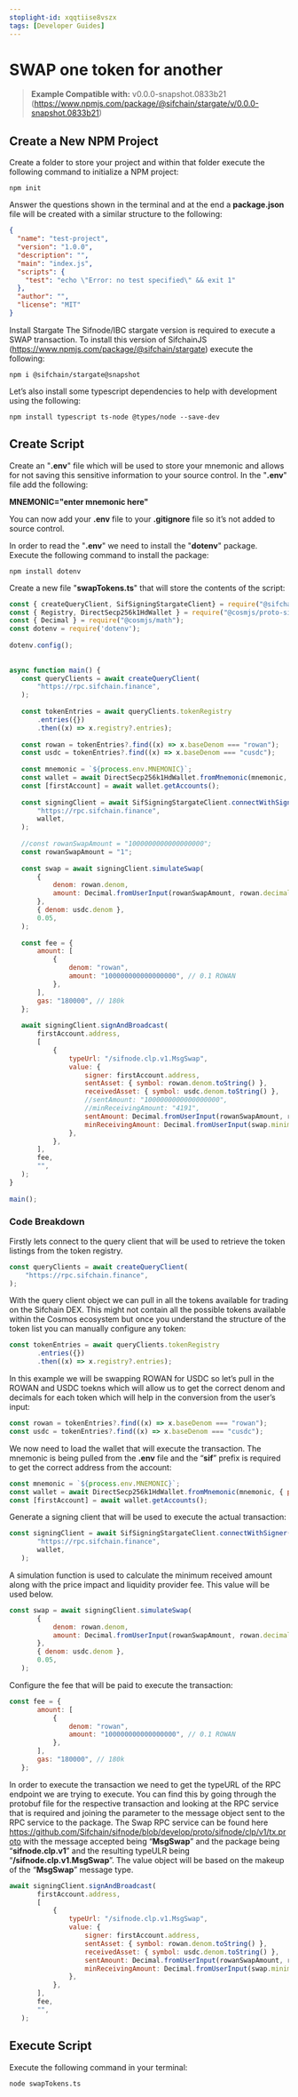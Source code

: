 ```yaml
---
stoplight-id: xqqtiise8vszx
tags: [Developer Guides]
---
```


# SWAP one token for another

> **Example Compatible with:** v0.0.0-snapshot.0833b21 (https://www.npmjs.com/package/@sifchain/stargate/v/0.0.0-snapshot.0833b21)

## Create a New NPM Project
Create a folder to store your project and within that folder execute the following command to initialize a NPM project:

`npm init`

Answer the questions shown in the terminal and at the end a **package.json** file will be created with a similar structure to the following:

```json
{
  "name": "test-project",
  "version": "1.0.0",
  "description": "",
  "main": "index.js",
  "scripts": {
    "test": "echo \"Error: no test specified\" && exit 1"
  },
  "author": "",
  "license": "MIT"
}
```

Install Stargate
The Sifnode/IBC stargate version is required to execute a SWAP transaction. To install this version of SifchainJS (https://www.npmjs.com/package/@sifchain/stargate) execute the following:

`npm i @sifchain/stargate@snapshot`

Let’s also install some typescript dependencies to help with development using the following:

`npm install typescript ts-node @types/node --save-dev`


## Create Script
Create an "**.env**" file which will be used to store your mnemonic and allows for not saving this sensitive information to your source control. In the "**.env**" file add the following:

**MNEMONIC="enter mnemonic here"**

You can now add your **.env** file to your **.gitignore** file so it’s not added to source control.

In order to read the "**.env**" we need to install the "**dotenv**" package. Execute the following command to install the package:

`npm install dotenv`

Create a new file "**swapTokens.ts**" that will store the contents of the script:


```js
const { createQueryClient, SifSigningStargateClient} = require("@sifchain/stargate");
const { Registry, DirectSecp256k1HdWallet } = require("@cosmjs/proto-signing");
const { Decimal } = require("@cosmjs/math");
const dotenv = require('dotenv');
 
dotenv.config();
 
 
async function main() {
   const queryClients = await createQueryClient(
       "https://rpc.sifchain.finance",
   );
 
   const tokenEntries = await queryClients.tokenRegistry
       .entries({})
       .then((x) => x.registry?.entries);
 
   const rowan = tokenEntries?.find((x) => x.baseDenom === "rowan");
   const usdc = tokenEntries?.find((x) => x.baseDenom === "cusdc");
 
   const mnemonic = `${process.env.MNEMONIC}`;
   const wallet = await DirectSecp256k1HdWallet.fromMnemonic(mnemonic, { prefix: "sif" });
   const [firstAccount] = await wallet.getAccounts();
 
   const signingClient = await SifSigningStargateClient.connectWithSigner(
       "https://rpc.sifchain.finance",
       wallet,
   );
 
   //const rowanSwapAmount = "1000000000000000000";
   const rowanSwapAmount = "1";
 
   const swap = await signingClient.simulateSwap(
       {
           denom: rowan.denom,
           amount: Decimal.fromUserInput(rowanSwapAmount, rowan.decimals.toNumber()).atomics,
       },
       { denom: usdc.denom },
       0.05,
   );
 
   const fee = {
       amount: [
           {
               denom: "rowan",
               amount: "100000000000000000", // 0.1 ROWAN
           },
       ],
       gas: "180000", // 180k
   };
 
   await signingClient.signAndBroadcast(
       firstAccount.address,
       [
           {
               typeUrl: "/sifnode.clp.v1.MsgSwap",
               value: {
                   signer: firstAccount.address,
                   sentAsset: { symbol: rowan.denom.toString() },
                   receivedAsset: { symbol: usdc.denom.toString() },
                   //sentAmount: "1000000000000000000",
                   //minReceivingAmount: "4191",
                   sentAmount: Decimal.fromUserInput(rowanSwapAmount, rowan.decimals.toNumber()).atomics,
                   minReceivingAmount: Decimal.fromUserInput(swap.minimumReceiving.toString(), usdc.decimals.toNumber()).atomics,
               },
           },
       ],
       fee,
       "",
   );
}
 
main();
```


### Code Breakdown
Firstly lets connect to the query client that will be used to retrieve the token listings from the token registry.

```js
const queryClients = await createQueryClient(
    "https://rpc.sifchain.finance",
);
```


With the query client object we can pull in all the tokens available for trading on the Sifchain DEX. This might not contain all the possible tokens available within the Cosmos ecosystem but once you understand the structure of the token list you can manually configure any token:

```js
const tokenEntries = await queryClients.tokenRegistry
       .entries({})
       .then((x) => x.registry?.entries);
```


In this example we will be swapping ROWAN for USDC so let’s pull in the ROWAN and USDC toekns which will allow us to get the correct denom and decimals for each token which will help in the conversion from the user’s input:

```js
const rowan = tokenEntries?.find((x) => x.baseDenom === "rowan");
const usdc = tokenEntries?.find((x) => x.baseDenom === "cusdc");
```


We now need to load the wallet that will execute the transaction. The mnemonic is being pulled from the **.env** file and the “**sif**” prefix is required to get the correct address from the account:

```js
const mnemonic = `${process.env.MNEMONIC}`;
const wallet = await DirectSecp256k1HdWallet.fromMnemonic(mnemonic, { prefix: "sif" });
const [firstAccount] = await wallet.getAccounts();
```


Generate a signing client that will be used to execute the actual transaction:

```js
const signingClient = await SifSigningStargateClient.connectWithSigner(
       "https://rpc.sifchain.finance",
       wallet,
   );
```

A simulation function is used to calculate the minimum received amount along with the price impact and liquidity provider fee. This value will be used below.

```js
const swap = await signingClient.simulateSwap(
       {
           denom: rowan.denom,
           amount: Decimal.fromUserInput(rowanSwapAmount, rowan.decimals.toNumber()).atomics,
       },
       { denom: usdc.denom },
       0.05,
   );
```


Configure the fee that will be paid to execute the transaction:

```js
const fee = {
       amount: [
           {
               denom: "rowan",
               amount: "100000000000000000", // 0.1 ROWAN
           },
       ],
       gas: "180000", // 180k
   };
```


In order to execute the transaction we need to get the typeURL of the RPC endpoint we are trying to execute. You can find this by going through the protobuf file for the respective transaction and looking at the RPC service that is required and joining the parameter to the message object sent to the RPC service to the package. The Swap RPC service can be found here https://github.com/Sifchain/sifnode/blob/develop/proto/sifnode/clp/v1/tx.proto with the message accepted being “**MsgSwap**” and the package being “**sifnode.clp.v1**” and the resulting typeULR being “**/sifnode.clp.v1.MsgSwap**”. The value object will be based on the makeup of the “**MsgSwap**” message type.

```js
await signingClient.signAndBroadcast(
       firstAccount.address,
       [
           {
               typeUrl: "/sifnode.clp.v1.MsgSwap",
               value: {
                   signer: firstAccount.address,
                   sentAsset: { symbol: rowan.denom.toString() },
                   receivedAsset: { symbol: usdc.denom.toString() },
                   sentAmount: Decimal.fromUserInput(rowanSwapAmount, rowan.decimals.toNumber()).atomics,
                   minReceivingAmount: Decimal.fromUserInput(swap.minimumReceiving.toString(), usdc.decimals.toNumber()).atomics,
               },
           },
       ],
       fee,
       "",
   );
```

## Execute Script
Execute the following command in your terminal:

`node swapTokens.ts`

